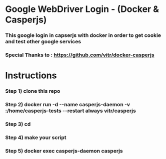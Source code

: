 # Google WebDriver Login - (Docker & Casperjs)
### This google login in capserjs with docker in order to get cookie and test other google services
### Special Thanks to : https://github.com/vitr/docker-casperjs

# Instructions
### Step 1) clone this repo
### Step 2) docker run -d --name casperjs-daemon -v <Your Project Directory>:/home/casperjs-tests --restart always vitr/casperjs
### Step 3) cd <Your Project Directory>
### Step 4) make your script
### Step 5) docker exec casperjs-daemon casperjs <your script>
